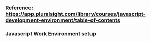 ### Reference: https://app.pluralsight.com/library/courses/javascript-development-environment/table-of-contents

### Javascript Work Environment setup

